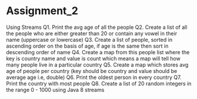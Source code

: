 # Assignment_2

Using Streams
Q1. Print the avg age of all the people
Q2. Create a list of all the people who are either greater than 20 or contain any vowel in their name (uppercase or lowercase)
Q3. Create a list of people, sorted in ascending order on the basis of age, if age is the same then sort in descending order of name
Q4. Create a map from this people list where the key is country name and value is count which means a map will tell how many people live in a particular country
Q5. Create a map which stores avg age of people per country (key should be country and value should be average age i.e, double)
Q6. Print the oldest person in every country
Q7. Print the country with most people
Q8. Create a list of 20 random integers in the range 0 - 1000 using Java 8 streams
